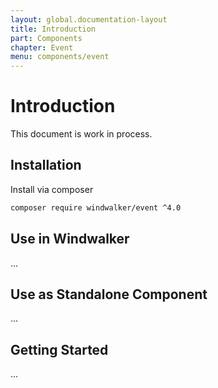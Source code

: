 ```yaml
---
layout: global.documentation-layout
title: Introduction
part: Components
chapter: Event
menu: components/event
---
```


# Introduction

This document is work in process.

## Installation

Install via composer

```bash
composer require windwalker/event ^4.0
```

## Use in Windwalker

...

## Use as Standalone Component

...

## Getting Started

...
